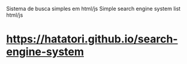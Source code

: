 Sistema de busca simples em html/js
Simple search engine system list html/js

# https://hatatori.github.io/search-engine-system
